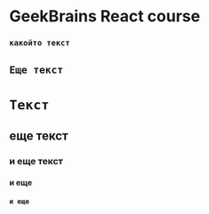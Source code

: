 # GeekBrains React course

### `какойто текст`

## `Еще текст`

# `Текст`
## еще текст
### и еще текст
#### и еще
#### `и еще`

